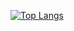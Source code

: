 [![Top Langs](https://github-readme-stats.vercel.app/api/top-langs/?username=m4aaster)](https://github.com/m4aaster/github-readme-stats)
